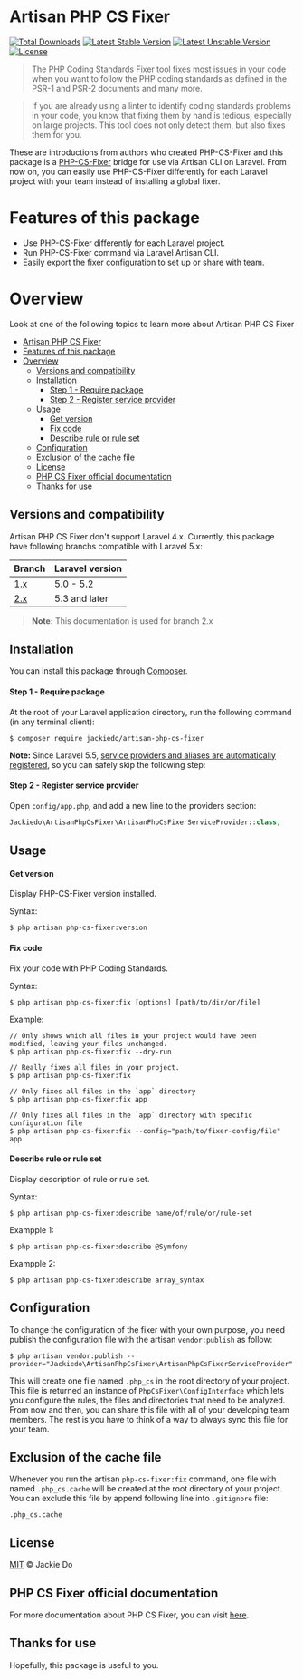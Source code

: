 # Artisan PHP CS Fixer
[![Total Downloads](https://poser.pugx.org/jackiedo/artisan-php-cs-fixer/downloads)](https://packagist.org/packages/jackiedo/artisan-php-cs-fixer)
[![Latest Stable Version](https://poser.pugx.org/jackiedo/artisan-php-cs-fixer/v/stable)](https://packagist.org/packages/jackiedo/artisan-php-cs-fixer)
[![Latest Unstable Version](https://poser.pugx.org/jackiedo/artisan-php-cs-fixer/v/unstable)](https://packagist.org/packages/jackiedo/artisan-php-cs-fixer)
[![License](https://poser.pugx.org/jackiedo/artisan-php-cs-fixer/license)](https://packagist.org/packages/jackiedo/artisan-php-cs-fixer)

> The PHP Coding Standards Fixer tool fixes most issues in your code when you want to follow the PHP coding standards as defined in the PSR-1 and PSR-2 documents and many more.

> If you are already using a linter to identify coding standards problems in your code, you know that fixing them by hand is tedious, especially on large projects. This tool does not only detect them, but also fixes them for you.

These are introductions from authors who created PHP-CS-Fixer and this package is a [PHP-CS-Fixer](https://github.com/FriendsOfPHP/PHP-CS-Fixer) bridge for use via Artisan CLI on Laravel. From now on, you can easily use PHP-CS-Fixer differently for each Laravel project with your team instead of installing a global fixer.

# Features of this package
* Use PHP-CS-Fixer differently for each Laravel project.
* Run PHP-CS-Fixer command via Laravel Artisan CLI.
* Easily export the fixer configuration to set up or share with team.

# Overview
Look at one of the following topics to learn more about Artisan PHP CS Fixer

- [Artisan PHP CS Fixer](#artisan-php-cs-fixer)
- [Features of this package](#features-of-this-package)
- [Overview](#overview)
  - [Versions and compatibility](#versions-and-compatibility)
  - [Installation](#installation)
      - [Step 1 - Require package](#step-1---require-package)
      - [Step 2 - Register service provider](#step-2---register-service-provider)
  - [Usage](#usage)
      - [Get version](#get-version)
      - [Fix code](#fix-code)
      - [Describe rule or rule set](#describe-rule-or-rule-set)
  - [Configuration](#configuration)
  - [Exclusion of the cache file](#exclusion-of-the-cache-file)
  - [License](#license)
  - [PHP CS Fixer official documentation](#php-cs-fixer-official-documentation)
  - [Thanks for use](#thanks-for-use)

## Versions and compatibility
Artisan PHP CS Fixer don't support Laravel 4.x. Currently, this package have following branchs compatible with Laravel 5.x:

| Branch                                                           | Laravel version  |
| ---------------------------------------------------------------- | ---------------- |
| [1.x](https://github.com/JackieDo/Artisan-PHP-CS-Fixer/tree/1.x) | 5.0 - 5.2        |
| [2.x](https://github.com/JackieDo/Artisan-PHP-CS-Fixer/tree/2.x) | 5.3 and later    |

> **Note:** This documentation is used for branch 2.x

## Installation
You can install this package through [Composer](https://getcomposer.org).

#### Step 1 - Require package
At the root of your Laravel application directory, run the following command (in any terminal client):
```shell
$ composer require jackiedo/artisan-php-cs-fixer
```

**Note:** Since Laravel 5.5, [service providers and aliases are automatically registered](https://laravel.com/docs/5.5/packages#package-discovery), so you can safely skip the following step:

#### Step 2 - Register service provider
Open `config/app.php`, and add a new line to the providers section:

```php
Jackiedo\ArtisanPhpCsFixer\ArtisanPhpCsFixerServiceProvider::class,
```

## Usage

#### Get version
Display PHP-CS-Fixer version installed.

Syntax:
```shell
$ php artisan php-cs-fixer:version
```

#### Fix code
Fix your code with PHP Coding Standards.

Syntax:
```shell
$ php artisan php-cs-fixer:fix [options] [path/to/dir/or/file]
```

Example:
```
// Only shows which all files in your project would have been modified, leaving your files unchanged.
$ php artisan php-cs-fixer:fix --dry-run

// Really fixes all files in your project.
$ php artisan php-cs-fixer:fix

// Only fixes all files in the `app` directory
$ php artisan php-cs-fixer:fix app

// Only fixes all files in the `app` directory with specific configuration file
$ php artisan php-cs-fixer:fix --config="path/to/fixer-config/file" app
```

#### Describe rule or rule set
Display description of rule or rule set.

Syntax:
```shell
$ php artisan php-cs-fixer:describe name/of/rule/or/rule-set
```

Exampple 1:
```shell
$ php artisan php-cs-fixer:describe @Symfony
```

Exampple 2:
```shell
$ php artisan php-cs-fixer:describe array_syntax
```

## Configuration
To change the configuration of the fixer with your own purpose, you need publish the configuration file with the artisan `vendor:publish` as follow:

```
$ php artisan vendor:publish --provider="Jackiedo\ArtisanPhpCsFixer\ArtisanPhpCsFixerServiceProvider"
```

This will create one file named `.php_cs` in the root directory of your project. This file is returned an instance of `PhpCsFixer\ConfigInterface` which lets you configure the rules, the files and directories that need to be analyzed. From now and then, you can share this file with all of your developing team members. The rest is you have to think of a way to always sync this file for your team.

## Exclusion of the cache file
Whenever you run the artisan `php-cs-fixer:fix` command, one file with named `.php_cs.cache` will be created at the root directory of your project. You can exclude this file by append following line into `.gitignore` file:

```
.php_cs.cache
```

## License
[MIT](LICENSE) © Jackie Do

## PHP CS Fixer official documentation
For more documentation about PHP CS Fixer, you can visit [here](https://github.com/FriendsOfPHP/PHP-CS-Fixer).

## Thanks for use
Hopefully, this package is useful to you.


